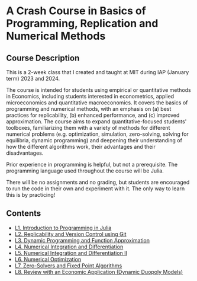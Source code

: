 # A Crash Course in Basics of Programming, Replication and Numerical Methods

## Course Description
This is a 2-week class that I created and taught at MIT during IAP (January term) 2023 and 2024.

The course is intended for students using empirical or quantitative methods in Economics, 
including students interested in econometrics, applied microeconomics and quantitative macroeconomics. 
It covers the basics of programming and numerical methods, with an emphasis on (a) best practices for replicability, 
(b) enhanced performance, and (c) improved approximation. 
The course aims to expand quantitative-focused students' toolboxes, 
familiarizing them with a variety of methods for different numerical problems 
(e.g. optimization, simulation, zero-solving, solving for equilibria, dynamic programming) 
and deepening their understanding of how the different algorithms work, their advantages and their disadvantages.

Prior experience in programming is helpful, but not a prerequisite. The programming language used throughout the course will be Julia.

There will be no assignments and no grading, but students are encouraged to run the code in their own and experiment with it. 
The only way to learn this is by practicing!

## Contents
- [L1. Introduction to Programming in Julia](L1.ipynb)
- [L2. Replicability and Version Control using Git](L2)
- [L3. Dynamic Programming and Function Approximation](L3.ipynb)
- [L4. Numerical Integration and Differentiation](L4.ipynb)
- [L5. Numerical Integration and Differentiation II](L54.ipynb)
- [L6. Numerical Optimization](L6.ipynb)
- [L7. Zero-Solvers and Fixed Point Algorithms](L7.ipynb)
- [L8. Review with an Economic Application (Dynamic Duopoly Models)](L8.ipynb)
